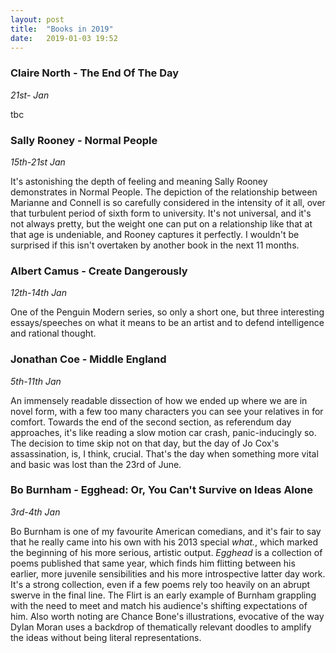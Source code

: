 ```yaml
---
layout: post
title:  "Books in 2019"
date:   2019-01-03 19:52
---
```


### Claire North - The End Of The Day
*21st- Jan*

tbc

### Sally Rooney - Normal People
*15th-21st Jan*

It's astonishing the depth of feeling and meaning Sally Rooney demonstrates in Normal People. The depiction of the relationship between Marianne and Connell is so carefully considered in the intensity of it all, over that turbulent period of sixth form to university. It's not universal, and it's not always pretty, but the weight one can put on a relationship like that at that age is undeniable, and Rooney captures it perfectly. I wouldn't be surprised if this isn't overtaken by another book in the next 11 months.

### Albert Camus - Create Dangerously
*12th-14th Jan*

One of the Penguin Modern series, so only a short one, but three interesting essays/speeches on what it means to be an artist and to defend intelligence and rational thought.

### Jonathan Coe - Middle England
*5th-11th Jan*

An immensely readable dissection of how we ended up where we are in novel form, with a few too many characters you can see your relatives in for comfort. Towards the end of the second section, as referendum day approaches, it's like reading a slow motion car crash, panic-inducingly so. The decision to time skip not on that day, but the day of Jo Cox's assassination, is, I think, crucial. That's the day when something more vital and basic was lost than the 23rd of June. 

### Bo Burnham - Egghead: Or, You Can't Survive on Ideas Alone
*3rd-4th Jan*

Bo Burnham is one of my favourite American comedians, and it's fair to say that he really came into his own with his 2013 special *what.*, which marked the beginning of his more serious, artistic output. *Egghead* is a collection of poems published that same year, which finds him flitting between his earlier, more juvenile sensibilities and his more introspective latter day work. It's a strong collection, even if a few poems rely too heavily on an abrupt swerve in the final line. The Flirt is an early example of Burnham grappling with the need to meet and match his audience's shifting expectations of him. Also worth noting are Chance Bone's illustrations, evocative of the way Dylan Moran uses a backdrop of thematically relevant doodles to amplify the ideas without being literal representations.
